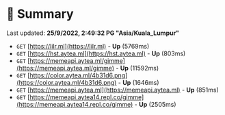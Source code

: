 # 📖 Summary
Last updated: **25/9/2022, 2:49:32 PG "Asia/Kuala_Lumpur"**

- `GET` [https://lilr.ml](https://lilr.ml) - **Up** (5769ms)
- `GET` [https://hst.aytea.ml](https://hst.aytea.ml) - **Up** (803ms)
- `GET` [https://memeapi.aytea.ml/gimme](https://memeapi.aytea.ml/gimme) - **Up** (11592ms)
- `GET` [https://color.aytea.ml/4b31d6.png](https://color.aytea.ml/4b31d6.png) - **Up** (1646ms)
- `GET` [https://memeapi.aytea.ml](https://memeapi.aytea.ml) - **Up** (851ms)
- `GET` [https://memeapi.aytea14.repl.co/gimme](https://memeapi.aytea14.repl.co/gimme) - **Up** (2505ms)
